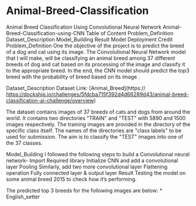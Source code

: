 # Animal-Breed-Classification
Animal Breed Classification Using Convolutional Neural Network
Animal-Breed-Classification-using-CNN
Table of Content
Problem_Definition
Dataset_Description
Model_Building
Result
Model Deployment
Credit
Problem_Definition
One the objective of the project is to predict the breed of a dog and cat using its image. The Convolutional Neural Network model that I will make, will be classifying an animal breed among 37 different breeds of dog and cat based on its processing of the image and classify it to the appropriate breed. In the end, the CNN model should predict the top3 breed with the probability of breed based on its image .

Dataset_Description
Dataset Link: [Animal_Breed](https:// https://dockship.io/challenges/5fdcba715f392d4d66289d43/animal-breed-classification-ai-challenge/overview)

The dataset contains images of 37 breeds of cats and dogs from around the world. It contains two directories "TRAIN" and "TEST" with 5890 and 1500 images respectively. The training images are provided in the directory of the specific class itself. The names of the directories are "class labels" to be used for submission. The aim is to classify the "TEST" images into one of the 37 classes.

Model_Building
I followed the following steps to build a Convolutional neural network-
Import Required library
Initialize CNN and add a convolutional layer
Pooling
Similarly, add two more convolutional layer
Flattening operation
Fully connected layer & output layer
Result
Testing the model on some animal breed 2015 to check how it’s performing.

The predicted top 3 breeds for the following images are below: * English_setter
